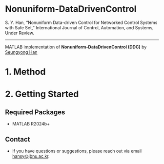 # Nonuniform-DataDrivenControl
S. Y. Han, “Nonuniform Data-driven Control for Networked Control Systems with Safe Set,” International Journal of Control, Automation, and Systems, Under Review.



----

MATLAB implementation of **Nonuniform-DataDrivenControl (DDC)** by [Seungyong Han](https://sites.google.com/view/jbnu-dscl)

<!-- <p align="center">
  <img src="Figures/03_Ex1_Case1_Leader_Follower_Trajectory.png" width="250" />
  <img src="Figures/12_Ex2_Case1_NODE_MPC_ILMPC_State.png" width="250" />
  <img src="Figures/19_Ex2_Case2_NODE_MPC_TDMPC_State.png" width="250" />
</p> -->

# 1. Method

<!-- The proposed **LMPC** is a framework for sampled-data control systems with partially unknown dynamics. 
The nonuniform data-driven control (DDC) method is proposed for safe networked control systems (NCSs). The proposed DDC approach guarantees closed-loop stability and keeping the system state within a prescribed safe operating region, even when the plant is subject to physical constraints. In this method, nonuniformly observed data is utilized to design a stabilizing controller without an explicit plant model. The controller design condition is derived by using a looped-functional approach. This condition is formulated in terms of linear matrix inequalities (LMIs) that incorporate the constraint of a safe set. Finally, the effectiveness of the proposed method is validated through a numerical example, demonstrating that the closed-loop system can indeed be stabilized..-->

# 2. Getting Started
## Required Packages
- MATLAB R2024b+

## Contact
 - If you have questions or suggestions, please reach out via email [hansy@jbnu.ac.kr](mailto:hansy@jbnu.ac.kr).



